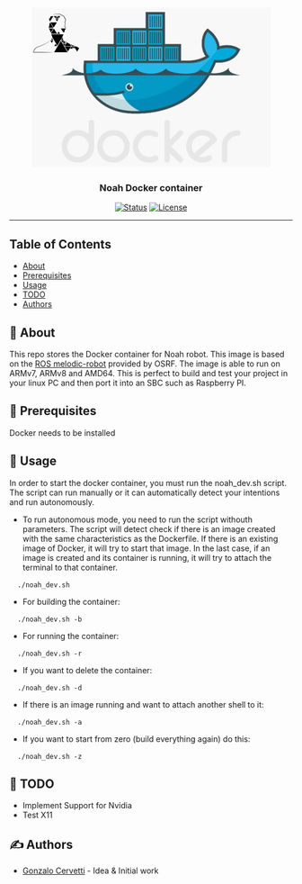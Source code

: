 <p align="center">
  <a href="" rel="noopener">
 <img width=427px height=285px src="doc/docker.png" alt="Project logo"></a>
</p>

<h3 align="center">Noah Docker container</h3>

<div align="center">

[![Status](https://img.shields.io/badge/status-active-success.svg)]()
[![License](https://img.shields.io/badge/license-GPL-blue.svg)](/LICENSE)

</div>

---

##  Table of Contents

- [About](#about)
- [Prerequisites](#Prerequisites)
- [Usage](#usage)
- [TODO](#todo)
- [Authors](#authors)

## :page_facing_up: About <a name = "about"></a>

This repo stores the Docker container for Noah robot. This image is based on the [ROS melodic-robot](https://hub.docker.com/_/ros?tab=description) provided by OSRF. The image is able to run on ARMv7, ARMv8 and AMD64. This is perfect to build and test your project in your linux PC and then port it into an SBC such as Raspberry PI. 

## :hammer: Prerequisites

Docker needs to be installed

## 📝 Usage <a name="usage"></a>

In order to start the docker container, you must run the noah_dev.sh script. The script can run manually or it can automatically detect your intentions and run autonomously.  

- To run autonomous mode, you need to run the script withouth parameters. The script will detect check if there is an image created with the same characteristics as the Dockerfile. If there is an existing image of Docker, it will try to start that image. In the last case, if an image is created and its container is running, it will try to attach the terminal to that container.
```
  ./noah_dev.sh
```

- For building the container:
```
  ./noah_dev.sh -b
```

- For running the container:
```
  ./noah_dev.sh -r
```

- If you want to delete the container:
```
  ./noah_dev.sh -d
```

- If there is an image running and want to attach another shell to it:
```
  ./noah_dev.sh -a
```

- If you want to start from zero (build everything again) do this:
```
  ./noah_dev.sh -z
```

## 🎈 TODO <a name="todo"></a>

- Implement Support for Nvidia
- Test X11

## ✍️ Authors <a name = "authors"></a>

- [Gonzalo Cervetti](https://github.com/GonzaCerv) - Idea & Initial work


